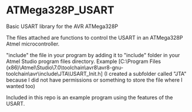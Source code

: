 # ATMega328P_USART
Basic USART library for the AVR ATMega328P

The files attached are functions to control the USART in an ATMega328P Atmel microcontroller.

"include" the file in your program by adding it to "include" folder in your Atmel Studio program files directory. Example [C:\Program Files (x86)\Atmel\Studio\7.0\toolchain\avr8\avr8-gnu-toolchain\avr\include\JTA\USART_Init.h]
(I created a subfolder called "JTA" because I did not have permissions or something to store the file where I wanted too)

Included in this repo is an example program using the features of the USART.
